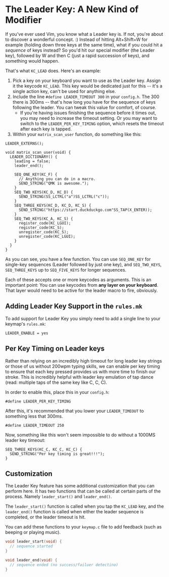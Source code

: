 # The Leader Key: A New Kind of Modifier

If you've ever used Vim, you know what a Leader key is. If not, you're about to discover a wonderful concept. :) Instead of hitting Alt+Shift+W for example (holding down three keys at the same time), what if you could hit a _sequence_ of keys instead? So you'd hit our special modifier (the Leader key), followed by W and then C (just a rapid succession of keys), and something would happen.

That's what `KC_LEAD` does. Here's an example:

1. Pick a key on your keyboard you want to use as the Leader key. Assign it the keycode `KC_LEAD`. This key would be dedicated just for this -- it's a single action key, can't be used for anything else.
2. Include the line `#define LEADER_TIMEOUT 300` in your `config.h`. The 300 there is 300ms -- that's how long you have for the sequence of keys following the leader. You can tweak this value for comfort, of course.
   * If you're having issues finishing the sequence before it times out, you may need to increase the timeout setting. Or you may want to switch to the `LEADER_PER_KEY_TIMING` option, which resets the timeout after each key is tapped. 
3. Within your `matrix_scan_user` function, do something like this:

```
LEADER_EXTERNS();

void matrix_scan_user(void) {
  LEADER_DICTIONARY() {
    leading = false;
    leader_end();

    SEQ_ONE_KEY(KC_F) {
      // Anything you can do in a macro.
      SEND_STRING("QMK is awesome.");
    }
    SEQ_TWO_KEYS(KC_D, KC_D) {
      SEND_STRING(SS_LCTRL("a")SS_LCTRL("c"));
    }
    SEQ_THREE_KEYS(KC_D, KC_D, KC_S) {
      SEND_STRING("https://start.duckduckgo.com"SS_TAP(X_ENTER));
    }
    SEQ_TWO_KEYS(KC_A, KC_S) {
      register_code(KC_LGUI);
      register_code(KC_S);
      unregister_code(KC_S);
      unregister_code(KC_LGUI);
    }
  }
}
```

As you can see, you have a few function. You can use `SEQ_ONE_KEY` for single-key sequences (Leader followed by just one key), and `SEQ_TWO_KEYS`, `SEQ_THREE_KEYS` up to `SEQ_FIVE_KEYS` for longer sequences.

Each of these accepts one or more keycodes as arguments. This is an important point: You can use keycodes from **any layer on your keyboard**. That layer would need to be active for the leader macro to fire, obviously.

## Adding Leader Key Support in the `rules.mk`

To add support for Leader Key you simply need to add a single line to your keymap's `rules.mk`:

```
LEADER_ENABLE = yes
```

## Per Key Timing on Leader keys

Rather than relying on an incredibly high timeout for long leader key strings or those of us without 200wpm typing skills, we can enable per key timing to ensure that each key pressed provides us with more time to finish our stroke. This is incredibly helpful with leader key emulation of tap dance (read: multiple taps of the same key like C, C, C).

In order to enable this, place this in your `config.h`:
```
#define LEADER_PER_KEY_TIMING
```

After this, it's recommended that you lower your `LEADER_TIMEOUT` to something less that 300ms.

```
#define LEADER_TIMEOUT 250
```

Now, something like this won't seem impossible to do without a 1000MS leader key timeout:

```
SEQ_THREE_KEYS(KC_C, KC_C, KC_C) {
  SEND_STRING("Per key timing is great!!!");
}
```

## Customization 

The Leader Key feature has some additional customization that you can perform here.  It has two functions that can be called at certain parts of the process.  Namely `leader_start()` and `leader_end()`.

The `leader_start()` function is called when you tap the `KC_LEAD` key, and the `leader_end()` function is called when either the leader sequence is completed, or the leader timeout is hit. 

You can add these functions to your `keymap.c` file to add feedback (such as beeping or playing music).

```c
void leader_start(void) {
  // sequence started
}

void leader_end(void) {
  // sequence ended (no success/failuer detectino)
}
```
